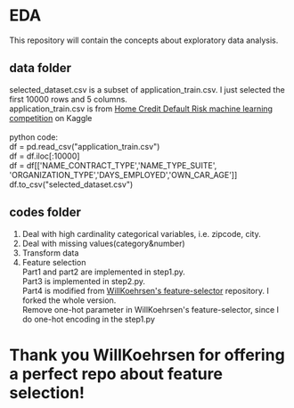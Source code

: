 # EDA
This repository will contain the concepts about exploratory data analysis.

## data folder
selected_dataset.csv is a subset of application_train.csv. I just selected the first 10000 rows and 5 columns.<br/>
application_train.csv is from <a href="https://www.kaggle.com/c/home-credit-default-risk/data">
Home Credit Default Risk machine learning competition</a> on Kaggle<br/>
<br/>
python code:<br/>
df = pd.read_csv("application_train.csv")<br/>
df = df.iloc[:10000]<br/>
df = df[['NAME_CONTRACT_TYPE','NAME_TYPE_SUITE', 'ORGANIZATION_TYPE','DAYS_EMPLOYED','OWN_CAR_AGE']]<br/>
df.to_csv("selected_dataset.csv")<br/>
## codes folder
1. Deal with high cardinality categorical variables, i.e. zipcode, city.
2. Deal with missing values(category&number)
3. Transform data
4. Feature selection<br/>
Part1 and part2 are implemented in step1.py.<br/>
Part3 is implemented in step2.py.<br/>
Part4 is modified from <a href="https://github.com/WillKoehrsen/feature-selector">WillKoehrsen's feature-selector</a>  repository. I forked the whole version.<br/>
Remove one-hot parameter in WillKoehrsen's feature-selector, since I do one-hot encoding in the step1.py<br/>
# Thank you WillKoehrsen for offering a perfect repo about feature selection!
